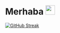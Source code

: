 <h1>
  Merhaba
  <img src="https://media.giphy.com/media/hvRJCLFzcasrR4ia7z/giphy.gif" width="30px"/>
</h1>


[![GitHub Streak](http://github-readme-streak-stats.herokuapp.com?user=yusufnightin&theme=dark&hide_border=true&locale=tr&date_format=%5BY.%5Dn.j)](https://git.io/streak-stats)
